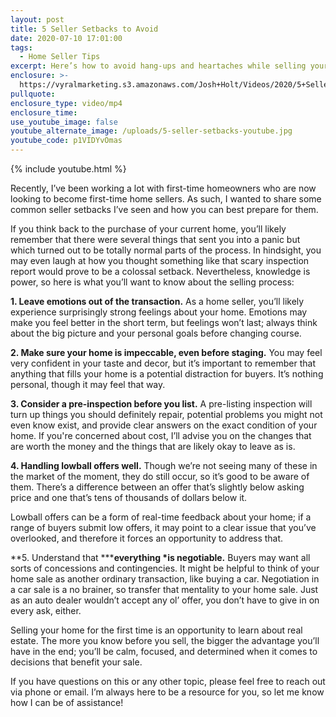 ```yaml
---
layout: post
title: 5 Seller Setbacks to Avoid
date: 2020-07-10 17:01:00
tags:
  - Home Seller Tips
excerpt: Here’s how to avoid hang-ups and heartaches while selling your home.
enclosure: >-
  https://vyralmarketing.s3.amazonaws.com/Josh+Holt/Videos/2020/5+Seller+Setbacks+to+Avoid.mp4
pullquote:
enclosure_type: video/mp4
enclosure_time:
use_youtube_image: false
youtube_alternate_image: /uploads/5-seller-setbacks-youtube.jpg
youtube_code: p1VIDYvOmas
---
```


{% include youtube.html %}

Recently, I’ve been working a lot with first-time homeowners who are now looking to become first-time home sellers. As such, I wanted to share some common seller setbacks I’ve seen and how you can best prepare for them.&nbsp;

If you think back to the purchase of your current home, you’ll likely remember that there were several things that sent you into a panic but which turned out to be totally normal parts of the process. In hindsight, you may even laugh at how you thought something like that scary inspection report would prove to be a colossal setback. Nevertheless, knowledge is power, so here is what you’ll want to know about the selling process:&nbsp;

**1\. Leave emotions out of the transaction.** As a home seller, you’ll likely experience surprisingly strong feelings about your home. Emotions may make you feel better in the short term, but feelings won’t last; always think about the big picture and your personal goals before changing course.&nbsp;

**2\. Make sure your home is impeccable, even before staging.** You may feel very confident in your taste and decor, but it’s important to remember that anything that fills your home is a potential distraction for buyers. It’s nothing personal, though it may feel that way.&nbsp;

**3\. Consider a pre-inspection before you list.** A pre-listing inspection will turn up things you should definitely repair, potential problems you might not even know exist, and provide clear answers on the exact condition of your home. If you're concerned about cost, I’ll advise you on the changes that are worth the money and the things that are likely okay to leave as is.&nbsp;

**4\. Handling lowball offers well.** Though we’re not seeing many of these in the market of the moment, they do still occur, so it’s good to be aware of them. There’s a difference between an offer that’s slightly below asking price and one that’s tens of thousands of dollars below it.&nbsp;

Lowball offers can be a form of real-time feedback about your home; if a range of buyers submit low offers, it may point to a clear issue that you’ve overlooked, and therefore it forces an opportunity to address that.&nbsp;

**5\. Understand that&nbsp;*****everything&nbsp;*is negotiable.**&nbsp;Buyers may want all sorts of concessions and contingencies. It might be helpful to think of your home sale as another ordinary transaction, like buying a car. Negotiation in a car sale is a no brainer, so transfer that mentality to your home sale. Just as an auto dealer wouldn’t accept any ol’ offer, you don’t have to give in on every ask, either.&nbsp;

Selling your home for the first time is an opportunity to learn about real estate. The more you know before you sell, the bigger the advantage you’ll have in the end; you’ll be calm, focused, and determined when it comes to decisions that benefit your sale.&nbsp;

If you have questions on this or any other topic, please feel free to reach out via phone or email. I’m always here to be a resource for you, so let me know how I can be of assistance\!